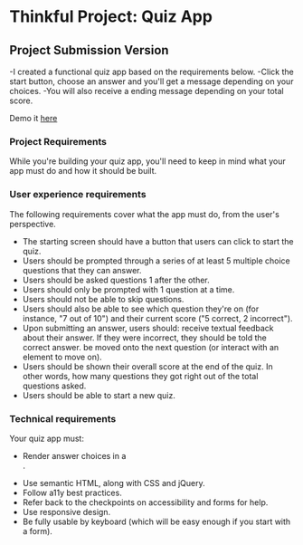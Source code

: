 # Thinkful Project: Quiz App

## Project Submission Version
-I created a functional quiz app based on the requirements below.
-Click the start button, choose an answer and you'll get a message depending on your choices.
-You will also receive a ending message depending on your total score.

Demo it [here](https://josno.github.io/quiz-app/) 

### Project Requirements
While you're building your quiz app, you'll need to keep in mind what your app must do and how it should be built.

### User experience requirements
The following requirements cover what the app must do, from the user's perspective.

* The starting screen should have a button that users can click to start the quiz.
* Users should be prompted through a series of at least 5 multiple choice questions that they can answer.
* Users should be asked questions 1 after the other.
* Users should only be prompted with 1 question at a time.
* Users should not be able to skip questions.
* Users should also be able to see which question they're on (for instance, "7 out of 10") and their current score ("5 correct, 2  incorrect").
* Upon submitting an answer, users should:
receive textual feedback about their answer. If they were incorrect, they should be told the correct answer.
be moved onto the next question (or interact with an element to move on).
* Users should be shown their overall score at the end of the quiz. In other words, how many questions they got right out of the total questions asked.
* Users should be able to start a new quiz.

### Technical requirements
Your quiz app must:

* Render answer choices in a <form>.
* Use semantic HTML, along with CSS and jQuery.
* Follow a11y best practices.
* Refer back to the checkpoints on accessibility and forms for help.
* Use responsive design.
* Be fully usable by keyboard (which will be easy enough if you start with a form).

 
